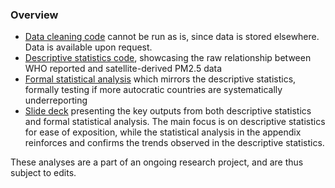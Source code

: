 ### Overview
* [Data cleaning code](https://github.com/yixinsun1216/nyt_app/tree/main/code/data_cleaning) cannot be run as is, since data is stored elsewhere. Data is available upon request.
* [Descriptive statistics code](https://github.com/yixinsun1216/nyt_app/blob/main/code/desc_stats.R), showcasing the raw relationship between WHO reported and satellite-derived PM2.5 data
* [Formal statistical analysis](https://github.com/yixinsun1216/nyt_app/blob/main/code/reg_pm_democracy.R) which mirrors the descriptive statistics, formally testing if more autocratic countries are systematically underreporting
* [Slide deck](https://github.com/yixinsun1216/nyt_app/blob/main/nyt_app.pdf) presenting the key outputs from both descriptive statistics and formal statistical analysis. The main focus is on descriptive statistics for ease of exposition, while the statistical analysis in the appendix reinforces and confirms the trends observed in the descriptive statistics.

These analyses are a part of an ongoing research project, and are thus subject to edits.
